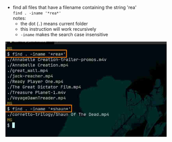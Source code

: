 - find all files that have a filename containing the string 'rea'  
`find . -iname '*rea*'`  
notes:  
    - the dot (`.`) means current folder
    - this instruction will work recursively
    - `-iname` makes the search case insensitive  

<img src="./images/find.jpg" alt="using the find command" width="600" />
